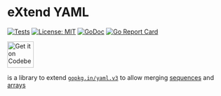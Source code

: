 # eXtend YAML

[![Tests](https://ci.codeberg.org/api/badges/6543/xyaml/status.svg)](https://ci.codeberg.org/6543/xyaml)
[![License: MIT](https://img.shields.io/badge/License-MIT-blue.svg)](https://opensource.org/licenses/MIT)
[![GoDoc](https://godoc.org/codeberg.org/6543/xyaml?status.svg)](https://godoc.org/codeberg.org/6543/xyaml)
[![Go Report Card](https://goreportcard.com/badge/codeberg.org/6543/xyaml)](https://goreportcard.com/report/codeberg.org/6543/xyaml)

<a href="https://codeberg.org/6543/xyaml">
    <img alt="Get it on Codeberg" src="https://codeberg.org/Codeberg/GetItOnCodeberg/media/branch/main/get-it-on-neon-blue.png" height="60">
</a>

is a library to extend [`gopkg.in/yaml.v3`](https://github.com/go-yaml/yaml/tree/v3)
to allow merging [sequences](https://github.com/yaml/yaml/issues/48) and [arrays](https://github.com/yaml/yaml/issues/35)
